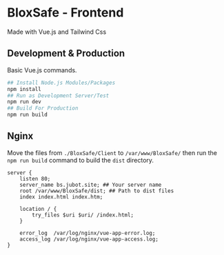# BloxSafe - Frontend

Made with Vue.js and Tailwind Css

## Development & Production

Basic Vue.js commands.

```sh
## Install Node.js Modules/Packages
npm install
## Run as Development Server/Test
npm run dev
## Build For Production
npm run build
```

## Nginx

Move the files from `./BloxSafe/Client` to `/var/www/BloxSafe/` then run the `npm run build` command to build the `dist` directory.

```nginx
server {
    listen 80;
    server_name bs.jubot.site; ## Your server name
    root /var/www/BloxSafe/dist; ## Path to dist files
    index index.html index.htm;

    location / {
        try_files $uri $uri/ /index.html;
    }

    error_log  /var/log/nginx/vue-app-error.log;
    access_log /var/log/nginx/vue-app-access.log;
}
```
